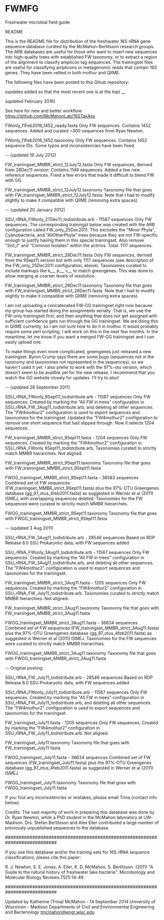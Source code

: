 FWMFG
=====

Freshwater microbial field guide

README 

This is the README file for distribution of the freshwater 16S rRNA gene sequence database curated by the McMahon-Bertilsson research groups.  The ARB databases are useful for those who want to insert new sequences into high-quality trees with established FW taxonomy, or to extract a region of the alignment to classify amplicon tag sequences. The trainingset files are useful for classifying amplicons or metagenomic reads that contain 16S genes.  They have been vetted in both mothur and QIIME.

The following files have been posted to this Gihub repository:

(updates added so that the most recent one is at the top)
__

(updated February 2016)

See here for new and better workflow:
https://github.com/McMahonLab/16STaxAss

FWonly_11Feb2016_1452_ready.fasta
Only FW sequences. Contains 1452 sequences. Added and curated ~300 sequences from Ryan Newton.

FWonly_11Feb2016_1452.taxonomy
Only FW sequences. Contains 1452 sequence IDs. Some typos and inconsistencies have been fixed.

--
(updated 19 July 2012)

FW_trainingset_MMBR_strict_12July12.fasta
Only FW sequences, derived from 28Dec11 version. Contains 1148 sequences. Added a few new reference sequences. Fixed a few errors that made it difficult to blend FW with GG.  

FW_trainingset_MMBR_strict_12July12.taxonomy
Taxonomy file that goes with FW_trainingset_MMBR_strict_12July12.fasta. Note that I had to modify slightly to make it compatible with QIIME (removing extra spaces).


--
(updated 20 January 2012)

SSU_rRNA_FWonly_27Dec11_todistribute.arb - 11587 sequences
Only FW sequences. The corresponding trainingst below was created with the ARB configuration called FW_only_25Dec2011. This excludes the "Minor Phyla", Cyanobacteria, and "AllOtherPhyla" trees because they are not FW-specific enough to justify having them in this special trainingset. Also remove "Soil_I" and "Common Isolates" within the actinos.  Total: 1117 sequences.

FW_trainingset_MMBR_strict_28Dec11.fasta
Only FW sequences, derived from the 9Sept11 version but with only 1117 sequences (see description of the FW_only_25Dec2011 configuration, above). Taxonomies curated to include markups like k__, p__, c__ to match greengenes. This was done to allow merging at coarser levels of resolution.

FW_trainingset_MMBR_strict_28Dec11.taxonomy
Taxonomy file that goes with FW_trainingset_MMBR_strict_28Dec11.fasta. Note that I had to modify slightly to make it compatible with QIIME (removing extra spaces).

I am not uploading a concatenated FW-GG trainingset right now because my group has started doing the assignments serially.  That is, we use the FW-only trainingset first, and then anything that does not get assigned with sufficient confidence gets run through the GG trainingset.  We are doing this in QIIME currently, so I am not sure how to do it in mothur. It would probably require some perl scripting.  I will work on this in the next few months. In the meantime, let me know if you want a merged FW-GG trainingset and I can easily upload one.

To make things even more complicated, greengenes just released a new trainingset.  Byron Crump says there are some bugs (sequences not in the taxonomy and taxonomies not represented in the sequences), so we haven't used it yet. I also prefer to work with the 97%-otu version, which doesn't seem to be availble yet for the new release. I recommend that you watch the GG website closely for updates.  I'll try to also!

--
(updated 28 September 2011)

SSU_rRNA_FWonly_9Sept11_todistribute.arb - 11587 sequences
Only FW sequences. Created by marking the "All FW in trees" configuration in SSU_rRNA_FW_3Aug11_todistribute.arb, and deleting all other sequences. The "FW4mothur2" configuration is used to export sequences and taxonomies for the trainingset.  Updated the "FW4mothur2" configuration to remove one short sequence that had slipped through. Now it selects 1204 sequences.

FW_trainingset_MMBR_strict_9Sept11.fasta - 1204 sequences
Only FW sequences. Created by marking the "FW4mothur2" configuration in SSU_rRNA_FWonly 9Sept11_todistribute.arb. Taxonomies curated to strictly match MMBR hierarchies. Not aligned.

FW_trainingset_MMBR_strict_9Sept11.taxonomy
Taxonomy file that goes with FW_trainingset_MMBR_strict_9Sept11.fasta

FWGG_trainingset_MMBR_strict_9Sept11.fasta - 36583 sequences
Combined set of FW sequences (FW_trainingset_MMBR_strict_9Sept11.fasta) plus the 97%-OTU Greengenes database (gg_97_otus_4feb2011.fasta) as suggested in Werner et al (2011) ISMEJ, with overlapping sequences deleted. Taxonomies for the FW sequences were curated to strictly match MMBR hierarchies. 

FWGG_trainingset_MMBR_strict_9Sept11.taxonomy
Taxonomy file that goes with FWGG_trainingset_MMBR_strict_9Sept11.fasta

--
(updated 3 Aug 2011)

SSU_rRNA_FW_3Aug11_todistribute.arb  -  28546 sequences
Based on RDP Release 8.0 SSU Prokaryotic data, with FW sequences added

SSU_rRNA_FWonly_3Aug11_todistribute.arb - 11587 sequences
Only FW sequences. Created by marking the "All FW in trees" configuration in SSU_rRNA_FW_3Aug11_todistribute.arb, and deleting all other sequences. The "FW4mothur2" configuration is used to export sequences and taxonomies for the trainingset.

FW_trainingset_MMBR_strict_3Aug11.fasta - 1205 sequences
Only FW sequences. Created by marking the "FW4mothur2" configuration in SSU_rRNA_FW_July11_todistribute.arb. Taxonomies curated to strictly match MMBR hierarchies. Not aligned.

FW_trainingset_MMBR_strict_3Aug11.taxonomy
Taxonomy file that goes with FW_trainingset_MMBR_strict_3Aug11.fasta

FWGG_trainingset_MMBR_strict_3Aug11.fasta - 36634 sequences
Combined set of FW sequences (FW_trainingset_MMBR_strict_3Aug11.fasta) plus the 97%-OTU Greengenes database (gg_97_otus_4feb2011.fasta) as suggested in Werner et al (2011) ISMEJ. Taxonomies for the FW sequences were curated to strictly match MMBR hierarchies. 

FWGG_trainingset_MMBR_strict_3Aug11.taxonomy
Taxonomy file that goes with FWGG_trainingset_MMBR_strict_3Aug11.fasta 

--
Original posting:

SSU_rRNA_FW_July11_todistribute.arb  -  28546 sequences
Based on RDP Release 8.0 SSU Prokaryotic data, with FW sequences added

SSU_rRNA_FWonly_July11_todistribute.arb - 11587 sequences
Only FW sequences. Created by marking the "All FW in trees" configuration in SSU_rRNA_FW_July11_todistribute.arb, and deleting all other sequences. The "FW4mothur2" configuration is used to export sequences and taxonomies for the trainingset.

FW_trainingset_July11.fasta - 1205 sequences
Only FW sequences. Created by marking the "FW4mothur2" configuration in SSU_rRNA_FW_July11_todistribute.arb. Not aligned.

FW_trainingset_July11.taxonomy
Taxonomy file that goes with FW_trainingset_July11.fasta

FWGG_trainingset_July11.fasta - 36634 sequences
Combined set of FW sequences (FW_trainingset_July11.fasta) plus the 97%-OTU Greengenes database (gg_97_otus_4feb2011.fasta) as suggested in Werner et al (2011) ISMEJ.

FWGG_trainingset_July11.taxonomy
Taxonomy file that goes with FWGG_trainingset_July11.fasta




If you find any inconsistencies or mistakes, please email Trina (contact info below).

Credits:
The vast majority of work in preparing this database was done by Dr. Ryan Newton, while a PhD student in the McMahon laboratory at UW-Madison. Drs. Stefan Bertilsson and Alex Eiler contributed a large number of previously unpublished sequences to the database.

###########################################################################

If you use this database and/or the training sets for 16S rRNA sequence classifications, please cite this paper:

R. J. Newton, S. E. Jones, A. Eiler, K. D. McMahon, S. Bertilsson. (2011) "A Guide to the natural history of freshwater lake bacteria". Microbiology and Molecular Biology Reviews 75(1):14-49. 

###########################################################################

Updated by Katherine (Trina) McMahon - 14 September 2014
University of Wisconsin - Madison
Departments of Civil and Environmental Engineering and Bacteriology
tmcmahon@engr.wisc.edu
